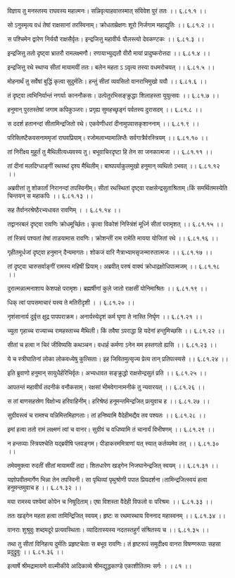 विज्ञाय तु मनस्तस्य राघवस्य महात्मनः।
सन्निवृत्याहवात्तस्मात् संविवेश पुरं ततः ।। ६.८१.१ ।।

सो ऽनुस्मृत्य वधं तेषां राक्षसानां तरस्विनाम्।
क्रोधताम्रेक्षणः शूरो निर्जगाम महाद्युतिः ।। ६.८१.२ ।।

स पश्चिमेन द्वारेण निर्ययौ राक्षसैर्वृतः।
इन्द्रजित्तु महावीर्यः पौलस्त्यो देवकण्टकः ।। ६.८१.३ ।।

इन्द्रजित्तु ततो दृष्ट्वा भ्रातरौ रामलक्ष्मणौ।
रणायाभ्युद्यतौ वीरौ मायां प्रादुष्करोत्तदा ।। ६.८१.४ ।।

इन्द्रजित्तु रथे स्थाप्य सीतां मायामयीं ततः।
बलेन महता ऽ ऽवृत्य तस्या वधमरोचयत् ।। ६.८१.५ ।।

मोहनार्थं तु सर्वेषां बुद्धिं कृत्वा सुदुर्मतिः।
हन्तुं सीतां व्यवसितो वानराभिमुखो ययौ ।। ६.८१.६ ।।

तं दृष्ट्वा त्वभिनिर्यान्तं नगर्याः काननौकसः।
उत्पेतुरभिसङ्क्रुद्धाः शिलाहस्ता युयुत्सवः ।। ६.८१.७ ।।

हनुमान् पुरतस्तेषां जगाम कपिकुञ्जरः।
प्रगृह्य सुमहच्छृङ्गं पर्वतस्य दुरासदम् ।। ६.८१.८ ।।

स ददर्श हतानन्दां सीतामिन्द्रजितो रथे।
एकवेणीधरां दीनामुपवासकृशाननाम् ।। ६.८१.९ ।।

परिक्लिष्टैकवसनाममृजां राघवप्रियाम्।
रजोमलाभ्यामालिप्तैः सर्वगात्रैर्वरस्त्रियम् ।। ६.८१.१० ।।

तां निरीक्ष्य मुहूर्तं तु मैथिलीत्यध्यवस्य तु।
बभूवाचिरदृष्टा हि तेन सा जनकात्मजा ।। ६.८१.११ ।।

तां दीनां मलदिग्धाङ्गीं रथस्थां दृश्य मैथिलीम्।
बाष्पपर्याकुलमुखो हनुमान् व्यथितो ऽभवत् ।। ६.८१.१२ ।।

अब्रवीत्तां तु शोकार्तां निरानन्दां तपस्विनीम्।
सीतां रथस्थितां दृष्ट्वा राक्षसेन्द्रसुताश्रिताम्।किं समर्थितमस्येति चिन्तयन् स महाकपिः ।। ६.८१.१३ ।।

सह तैर्वानरश्रेष्ठैरभ्यधावत रावणिम् ।
। ६.८१.१४ ।।

तद्वानरबलं दृष्ट्वा रावणिः क्रोधमूर्च्छितः।
कृत्वा विकोशं निस्त्रिंशं मूर्ध्नि सीतां परामृशत् ।। ६.८१.१५ ।।

तां स्त्रियं पश्यतां तेषां ताडयामास रावणिः।
क्रोशन्तीं राम रामेति मायया योजितां रथे ।। ६.८१.१६ ।।

गृहीतमूर्धजां दृष्ट्वा हनुमान् दैन्यमागतः।
शोकजं वारि नैत्राभ्यामसृजन्मारुतात्मजः ।। ६.८१.१७ ।।

तां दृष्ट्वा चारुसर्वाङ्गीं रामस्य महिषीं प्रियाम्।
अब्रवीत् परुषं वाक्यं क्रोधाद्रक्षोधिपात्मजम् ।। ६.८१.१८ ।।

दुरात्मन्नात्मनाशाय केशपक्षे परामृशः।
ब्रह्मर्षीणां कुले जातो राक्षसीं योनिमाश्रितः ।। ६.८१.१९ ।।

धिक् त्वां पापसमाचारं यस्य ते मतिरीदृशी ।
। ६.८१.२० ।।

नृशंसानार्य दुर्वृत्त क्षुद्र पापपराक्रम।
अनार्यस्येदृशं कर्म घृणा ते नास्ति निर्घृण ।। ६.८१.२१ ।।

च्युता गृहाच्च राज्याच्च रामहस्ताच्च मैथिली।
किं तवैषा ऽपराद्धा हि यदेनां हन्तुमिच्छसि ।। ६.८१.२२ ।।

सीतां च हत्वा न चिरं जीविष्यसि कथञ्चन।
वधार्ह कर्मणा ऽनेन मम हस्तगतो ह्यसि ।। ६.८१.२३ ।।

ये च स्त्रीघातिनां लोका लोकवध्येषु कुत्सिताः।
इह जिवितमुत्सृज्य प्रेत्य तान् प्रतिपत्स्यसे ।। ६.८१.२४ ।।

इति ब्रुवाणो हनुमान् सायुधैर्हरिभिर्वृतः।
अभ्यधावत सङ्क्रुद्धो राक्षसेन्द्रसुतं प्रति ।। ६.८१.२५ ।।

आपतन्तं महावीर्यं तदनीकं वनौकसाम्।
रक्षसां भीमवेगानामनीकं तु न्यवारयत् ।। ६.८१.२६ ।।

स तां बाणसहस्रेण विक्षोभ्य हरिवाहिनीम्।
हरिश्रेष्ठं हनूमन्तमिन्द्रजित् प्रत्युवाच ह ।। ६.८१.२७ ।।

सुग्रीवस्त्वं च रामश्च यन्निमित्तमिहागताः।
तां हनिष्यामि वैदेहीमद्यैव तव पश्यतः ।। ६.८१.२८ ।।

इमां हत्वा ततो रामं लक्ष्मणं त्वां च वानर।
सुग्रीवं च वधिष्यामि तं चानार्यं विभीषणम् ।। ६.८१.२९ ।।

न हन्तव्याः स्त्रियश्चेति यद्ब्रवीषि प्लवङ्गम।
पीडाकरममित्राणां यत् स्यात् कर्तव्यमेव तत् ।। ६.८१.३० ।।

तमेवमुक्त्वा रुदतीं सीतां मायामयीं तदा।
शितधारेण खड्गेन निजघानेन्द्रजित् स्वयम् ।। ६.८१.३१ ।।

यज्ञोपवीतमार्गेण भिन्ना तेन तपस्विनी।
सा पृथिव्यां पृथुश्रोणी पपात प्रियदर्शना।तामिन्द्रजित्स्वयं हत्वा हनुमन्तमुवाच ह ।। ६.८१.३२ ।।

मया रामस्य पश्येमां कोपेन च निषूदिताम्।
एषा विशस्ता वैदेही विफलो वः परिश्रमः ।। ६.८१.३३ ।।

ततः खड्गेन महता हत्वा तामिन्द्रिजित् स्वयम्।
हृष्टः स रथमास्थाय विननाद महास्वनम् ।। ६.८१.३४ ।।

वानराः शुश्रुवुः शब्दमदूरे प्रत्यवस्थिताः।
व्यादितास्यस्य नदतस्तहुर्गं संश्रितस्य च ।। ६.८१.३५ ।।

तथा तु सीतां विनिहत्य दुर्मतिः प्रहृष्टचेताः स बभूव रावणिः।
तं हृष्टरूपं समुदीक्ष्य वानरा विषण्णरूपाः सहसा प्रदुद्रुवुः ।। ६.८१.३६ ।।

इत्यार्षे श्रीमद्रामायणे वाल्मीकीये आदिकाव्ये श्रीमद्युद्धकाण्डे एकाशीतितमः सर्गः ।
। ८१ ।।

